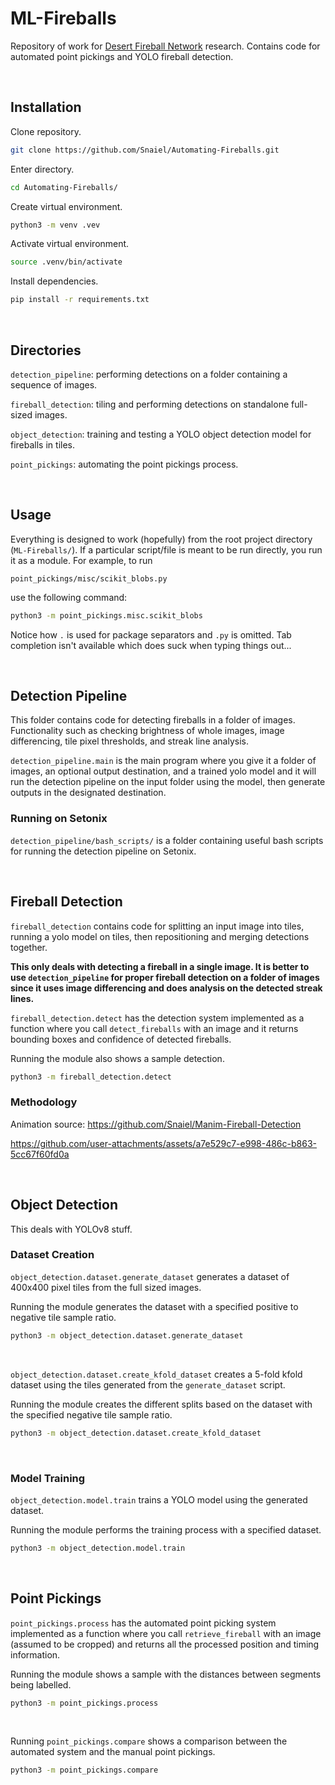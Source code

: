 # ML-Fireballs

Repository of work for [Desert Fireball Network](https://dfn.gfo.rocks/) research. Contains code for automated point pickings and YOLO fireball detection.

<br>

## Installation

Clone repository.

```sh
git clone https://github.com/Snaiel/Automating-Fireballs.git
```

Enter directory.

```sh
cd Automating-Fireballs/
```

Create virtual environment.

```sh
python3 -m venv .vev
```

Activate virtual environment.

```sh
source .venv/bin/activate
```

Install dependencies.

```sh
pip install -r requirements.txt
```

<br>

## Directories

`detection_pipeline`: performing detections on a folder containing a sequence of images.

`fireball_detection`: tiling and performing detections on standalone full-sized images.

`object_detection`: training and testing a YOLO object detection model for fireballs in tiles.

`point_pickings`: automating the point pickings process.

<br>

## Usage

Everything is designed to work (hopefully) from the root project directory (`ML-Fireballs/`). If a particular script/file is meant to be run directly, you run it as a module. For example, to run

```
point_pickings/misc/scikit_blobs.py
```

use the following command:

```sh
python3 -m point_pickings.misc.scikit_blobs
```

Notice how `.` is used for package separators and `.py` is omitted. Tab completion isn't available which does suck when typing things out...

<br>

## Detection Pipeline

This folder contains code for detecting fireballs in a folder of images. Functionality such as checking brightness of whole images, image differencing, tile pixel thresholds, and streak line analysis.

`detection_pipeline.main` is the main program where you give it a folder of images, an optional output destination, and a trained yolo model and it will run the detection pipeline on the input folder using the model, then generate outputs in the designated destination.

### Running on Setonix

`detection_pipeline/bash_scripts/` is a folder containing useful bash scripts for running the detection pipeline on Setonix.

<br>

## Fireball Detection

`fireball_detection` contains code for splitting an input image into tiles, running a yolo model on tiles, then repositioning and merging detections together.

**This only deals with detecting a fireball in a single image. It is better to use `detection_pipeline` for proper fireball detection on a folder of images since it uses image differencing and does analysis on the detected streak lines.**

`fireball_detection.detect` has the detection system implemented as a function where you call `detect_fireballs` with an image and it returns bounding boxes and confidence of detected fireballs.

Running the module also shows a sample detection.

```sh
python3 -m fireball_detection.detect
```

### Methodology

Animation source: https://github.com/Snaiel/Manim-Fireball-Detection

https://github.com/user-attachments/assets/a7e529c7-e998-486c-b863-5cc67f60fd0a

<br>

## Object Detection

This deals with YOLOv8 stuff.

### Dataset Creation

`object_detection.dataset.generate_dataset` generates a dataset of 400x400 pixel tiles from the full sized images.

Running the module generates the dataset with a specified positive to negative tile sample ratio.

```sh
python3 -m object_detection.dataset.generate_dataset
```

<br>

`object_detection.dataset.create_kfold_dataset` creates a 5-fold kfold dataset using the tiles generated from the `generate_dataset` script.

Running the module creates the different splits based on the dataset with the specified negative tile sample ratio.

```sh
python3 -m object_detection.dataset.create_kfold_dataset
```

<br>

### Model Training

`object_detection.model.train` trains a YOLO model using the generated dataset.

Running the module performs the training process with a specified dataset.

```sh
python3 -m object_detection.model.train
```

<br>

## Point Pickings

`point_pickings.process` has the automated point picking system implemented as a function where you call `retrieve_fireball` with an image (assumed to be cropped) and returns all the processed position and timing information.

Running the module shows a sample with the distances between segments being labelled.

```sh
python3 -m point_pickings.process
```

<br>


Running `point_pickings.compare` shows a comparison between the automated system and the manual point pickings.

```sh
python3 -m point_pickings.compare
```

<br>
